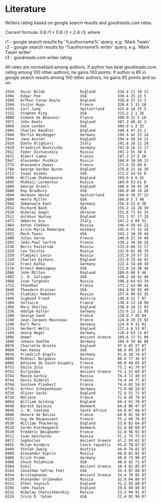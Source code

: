 # Literature

Writers rating based on google search results and goodreads.com rates.<br/>

Current formula: 0.8 r1 + 0.8 r2 + 2.4 r3, where

r1 - google search results by '%authorname%' query, e.g. 'Mark Twain' <br/>
r2 - google search results by '%authorname% writer' query, e.g. 'Mark Twain writer'<br/>
r3 - goodreads.com writer rating

All rates are normalized among authors.
If author has best goodreads.com rating among 100 other authors, he gains 100 points.
If author is #5 in google search results among 100 other authors, he gains 95 points and so on.


    3344   Oscar Wilde                England          334.4 11 10 12
    3304   Edgar Poe                  USA              330.4 25 22 5
    3288   Arthur Conan Doyle         England          328.8 37 21 2
    3264   Victor Hugo                France           326.4 5 32 10
    3256   Carl Jung                  Switzerland      325.6 18 35 5
    3152   Stephen King               USA              315.2 2 1 26
    3080   Simone de Beauvoir         France           308.0 31 5 18
    3072   John Keats                 England          307.2 40 42 3
    3008   Jack London                USA              300.8 1 2 32
    2984   Charles Baudler            England          298.4 47 52 1
    2944   Martin Heidegger           Germany          294.4 42 23 14
    2944   Jane Austen                England          294.4 50 24 11
    2928   Dante Alighieri            Italy            292.8 28 21 20
    2920   Friedrich Nietzsche        Germany          292.0 26 33 17
    2912   Fedor Dostoevskiy          Russia           291.2 55 38 6
    2872   Albert Camus               France           287.2 27 5 28
    2847   Alexander Pushkin          Russia           284.8 30 50 13
    2775   Alexandre Dumas            France           277.6 35 69 8
    2768   George Gordon Byron        England          276.8 23 16 30
    2712   Isaac Asimov               USA              271.2 54 55 9
    2696   William Shakespeare        England          269.6 6 6 42
    2695   Mikhail Lermontov          Russia           269.6 53 61 8
    2680   George Oruell              England          268.0 20 42 26
    2680   Ray Bradbury               USA              268.0 48 14 26
    2664   Hermann Hesse              Switzerland      266.4 39 37 22
    2600   Henry Miller               USA              260.0 3 3 48
    2568   Immanuele Kant             Germany          256.8 32 8 38
    2552   Richard Bach               USA              255.2 14 28 38
    2528   Nikolai Gogol              Ukraine          252.8 71 43 15
    2512   Auldous Huxley             England          251.2 57 17 29
    2472   Umberto Eco                Italy            247.2 4 69 31
    2464   Anton Chekhov              Russia           246.4 59 42 22
    2456   Erich Maria Remarque       Germany          245.6 75 15 26
    2432   Mark Twain                 USA              243.2 10 29 44
    2400   Jules Verne                France           240.0 21 34 40
    2392   Jean-Paul Sartre           France           239.2 36 56 28
    2336   Boris Pasternak            Russia           233.6 60 72 17
    2320   Lev Tolstoi                Russia           232.0 82 46 19
    2320   Vladimir Lenin             Russia           232.0 29 57 33
    2320   Charles Dickens            England          232.0 15 44 42
    2224   Franz Kafka                Germany          222.4 34 49 38
    2216   Ernest Hemingway           USA              221.6 24 30 48
    2096   John Milton                England          209.6 66 9 46
    1992   J. D. Salinger             USA              199.2 46 42 46
    1968   Ivan Turgenev              Russia           196.8 64 63 34
    1712   Stendhal                   France           171.2 43 86 44
    1640   Theodore Draiser           USA              164.0 58 92 40
    1576   Vladimir Nabokov           Russia           157.6 90 83 35
    1480   Sigmund Freud              Austria          148.0 22 7 87
    1384   Voltaire                   France           138.4 13 19 90
    1368   Mary Shelley               England          136.8 16 12 92
    1336   Adolph Hitler              Germany          133.6 12 11 95
    1280   George Sand                France           128.0 7 26 94
    1240   Jean-Jacques Rousseau      France           124.0 19 25 92
    1240   Karl Marx                  Germany          124.0 9 32 93
    1224   Herbert Wells              England          122.4 8 53 87
    1104   Georg Hegel                Germany          110.4 63 13 87
    1096   Homer                      Ancient Greece   109.6 17 51 90
    1048   Johann Goethe              Germany          104.8 34 46 88
    0976   Charlotte Bronte           England          97.6 65 27 87
    0880   Ken Kesey                  USA              88.0 85 19 87
    0816   Friedrich Engels           Germany          81.6 38 74 87
    0808   Mikhail Bulgakov           Russia           80.8 77 36 87
    0800   Antoine de Saint-Exupéry   France           80.0 49 65 87
    0752   Émile Zola                 France           75.2 41 79 87
    0752   Euripides                  Ancient Greece   75.2 51 69 87
    0744   Maxim Gorkiy               Russia           74.4 72 49 87
    0744   Denis Diderot              France           74.4 44 77 87
    0744   Gustave Flaubert           France           74.4 62 59 87
    0736   Arthur Schopenhauer        Germany          73.6 68 54 87
    0728   Oliver Sacks               England          72.8 52 71 87
    0728   Molière                    France           72.8 45 78 87
    0664   William Golding            England          66.4 61 70 87
    0648   Baruch Spinoza             Denmark          64.8 86 47 87
    0648   J. M. Coetzee              South Africa     64.8 67 66 87
    0600   Honoré de Balzac           France           60.0 81 58 87
    0552   Guy de Maupassant          France           55.2 69 76 87
    0536   William Thackeray          England          53.6 83 64 87
    0528   Soren Kierkegaard          Denmark          52.8 88 60 87
    0520   Frédéric Beigbeder         France           52.0 56 93 87
    0512   Ivan Goncharov             Russia           51.2 75 75 87
    0472   Sophocles                  Ancient Greece   47.2 93 62 87
    0455   Milan Kundera              Czech republic   45.6 70 87 87
    0440   Stefan Zweig               Austria          44.0 78 81 87
    0408   Alexander Kuprin           Russia           40.8 81 82 87
    0408   Erich Fromm                Germany          40.8 73 90 87
    0400   Chuck Palahniuk            USA              40.0 91 73 87
    0384   Eshil                      Ancient Greece   38.4 81 85 87
    0344   Jonathan Safran Foer       USA              34.4 87 84 87
    0344   Aristophanes               Ancient Greece   34.4 76 95 87
    0328   Alexander Griboedov        Russia           32.8 84 89 87
    0312   Ethel Voynich              England          31.2 95 80 87
    0296   John Fowles                England          29.6 89 88 87
    0232   Nikolay Chernishevskiy     Russia           23.2 94 91 87
    0224   Irvin D. Yalom             USA              22.4 92 94 87